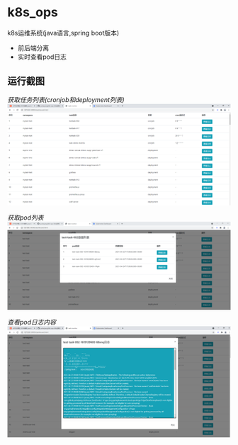 # k8s_ops
k8s运维系统(java语言,spring boot版本)

- 前后端分离
- 实时查看pod日志

## 运行截图
_获取任务列表(cronjob和deployment列表)_
![task-list](screenshots/task-list.png)

_获取pod列表_
![task-pod-list](screenshots/task-pod-list.png)

_查看pod日志内容_
![task-pod-logs](screenshots/task-pod-logs.png)